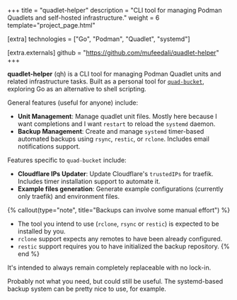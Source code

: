 +++
title = "quadlet-helper"
description = "CLI tool for managing Podman Quadlets and self-hosted infrastructure."
weight = 6
template="project_page.html"

[extra]
technologies = ["Go", "Podman", "Quadlet", "systemd"]

[extra.externals]
github = "https://github.com/mufeedali/quadlet-helper"
+++

**quadlet-helper** (qh) is a CLI tool for managing Podman Quadlet units and related infrastructure tasks. Built as a personal tool for [`quad-bucket`](https://github.com/mufeedali/quad-bucket), exploring Go as an alternative to shell scripting.

General features (useful for anyone) include:

- **Unit Management**: Manage quadlet unit files. Mostly here because I want completions and I want `restart` to reload the `systemd` daemon.
- **Backup Management**: Create and manage `systemd` timer-based automated backups using `rsync`, `restic`, or `rclone`. Includes email notifications support.

Features specific to `quad-bucket` include:

- **Cloudflare IPs Updater**: Update Cloudflare's `trustedIPs` for traefik. Includes timer installation support to automate it.
- **Example files generation**: Generate example configurations (currently only traefik) and environment files.

{% callout(type="note", title="Backups can involve some manual effort") %}
- The tool you intend to use (`rclone`, `rsync` or `restic`) is expected to be installed by you.
- `rclone` support expects any remotes to have been already configured.
- `restic` support requires you to have initialized the backup repository. 
{% end %}

It's intended to always remain completely replaceable with no lock-in.

Probably not what you need, but could still be useful. The systemd-based backup system can be pretty nice to use, for example.
